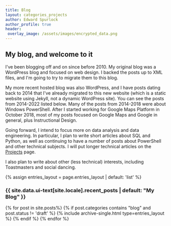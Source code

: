 ```yaml
---
title: Blog
layout: categories_projects
author: Edward Spurlock
author_profile: true
header:
 overlay_image: /assets/images/encrypted_data.png
---
```


## My blog, and welcome to it
I've been blogging off and on since before 2010. My original blog was a WordPress blog and focused on web design. I backed the posts up to XML files, and I'm going to try to migrate them to this blog. 

My more recent hosted blog was also WordPress, and I have posts dating back to 2014 that I've already migrated to this new website (which is a static website using Jekyll, not a dynamic WordPress site). You can see the posts from 2014-2022 listed below. Many of the posts from 2014-2018 were about Windows PowerShell. After I started working for Google Maps Platform in October 2018, most of my posts focused on Google Maps and Google in general, plus Instructional Design. 

Going forward, I intend to focus more on data analysis and data engineering. In particular, I plan to write short articles about SQL and Python, as well as continuing to have a number of posts about PowerShell and other technical subjects. I will put longer technical articles on the [Projects](/projects) page. 

I also plan to write about other (less technical) interests, including Toastmasters and social dancing.

{% assign entries_layout = page.entries_layout | default: 'list' %}
<h3 class="archive__subtitle">{{ site.data.ui-text[site.locale].recent_posts | default: "My Blog" }}</h3>
<div class="entries-{{ entries_layout }}">
{% for post in site.posts%}
    {% if post.categories contains "blog" and post.status != 'draft' %}
        {% include archive-single.html type=entries_layout %}
    {% endif %}
{% endfor %}
</div>